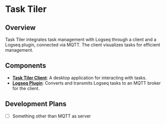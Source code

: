 # Task Tiler

## Overview

Task Tiler integrates task management with Logseq through a client and a Logseq plugin, connected via MQTT. The client visualizes tasks for efficient management.

## Components

-  [**Task Tiler Client**](./task-tiler-slint/): A desktop application for interacting with tasks.
-  [**Logseq Plugin**](./task-tiler-logseq/): Converts and transmits Logseq tasks to an MQTT broker for the client.

## Development Plans

- [ ]   Something other than MQTT as server
